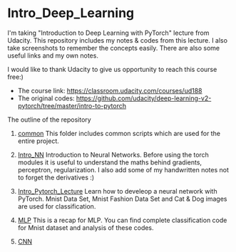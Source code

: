 # Intro_Deep_Learning

I'm taking "Introduction to Deep Learning with PyTorch" lecture from Udacity. 
This repository includes my notes & codes from this lecture. I also take screenshots to remember the concepts easily.
There are also some useful links and my own notes. 

I would like to thank Udacity to give us opportunity to reach this course free:)

- The course link: https://classroom.udacity.com/courses/ud188
- The original codes: https://github.com/udacity/deep-learning-v2-pytorch/tree/master/intro-to-pytorch

The outline of the repository

1. [common](https://github.com/pelinbalci/Intro_Deep_Learning/tree/master/common) 
This folder includes common scripts which are used for the entire project. 

2. [Intro_NN](https://github.com/pelinbalci/Intro_Deep_Learning/tree/master/Intro_NN) 
Introduction to Neural Networks. Before using the torch modules it is useful to understand the maths behind gradients,
 perceptron, regularization. I also add some of my handwritten notes not to forget the derivatives :)

3. [Intro_Pytorch_Lecture](https://github.com/pelinbalci/Intro_Deep_Learning/tree/master/Intro_Pytorch_Lecture) 
Learn how to develeop a neural network with PyTorch.
Mnist Data Set, Mnist Fashion Data Set and Cat & Dog images are used for classification. 

4. [MLP](https://github.com/pelinbalci/Intro_Deep_Learning/tree/master/MLP) 
This is a recap for MLP. You can find complete classification code for Mnist dataset and analysis of these codes.

5. [CNN](https://github.com/pelinbalci/Intro_Deep_Learning/tree/master/CNN) 
